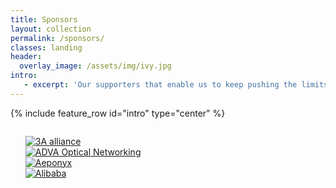 ```yaml
---
title: Sponsors
layout: collection
permalink: /sponsors/
classes: landing
header:
  overlay_image: /assets/img/ivy.jpg
intro:
   - excerpt: 'Our supporters that enable us to keep pushing the limits.'
---
```


{% include feature_row id="intro" type="center" %}


<div class="container">
<div class="row">
<div class="members-pics">
<ul style="display: inline-block; list-style-type: none;"> 
<li><a title="3A alliance" href="http://3a-alliance.com/" target="_blank" rel="noopener noreferrer"><img class="aligncenter" src="{{ site.baseurl }}/assets/img/3a.png" alt="3A alliance" /></a></li>
<li><a title="ADVA Optical Networking" href="http://www.advaoptical.com" target="_blank" rel="noopener noreferrer"><img class="aligncenter wp-image-287 size-full" src="{{ site.baseurl }}/assets/img/adva.png" alt="ADVA Optical Networking" /></a></li>
<li><a title="Aeponyx" href="http://www.aeponyx.com" target="_blank" rel="noopener noreferrer"><img class="aligncenter wp-image-154 size-full" src="{{ site.baseurl }}/assets/img/aeponyx.png" alt="Aeponyx" /></a></li>
<li><a title="Alibaba" href="http://www.alibaba.com" target="_blank" rel="noopener noreferrer"><img class="aligncenter wp-image-189 size-full" src="{{ site.baseurl }}/assets/img/baba.png" alt="Alibaba" /></a></li>
</ul>
  </div>
  </div>
  </div>

